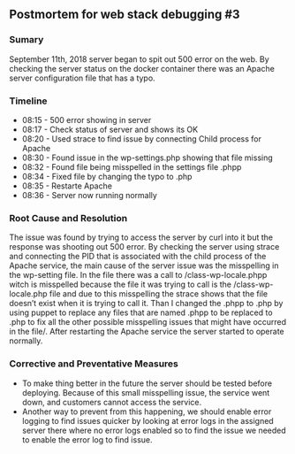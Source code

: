 ## Postmortem for web stack debugging #3
### Sumary
September 11th, 2018 server began to spit out 500 error on the web. By checking the server status on the docker container there was an Apache server configuration file that has a typo.

### Timeline
* 08:15 - 500 error showing in server
* 08:17 - Check status of server and shows its OK
* 08:20 - Used strace to find issue by connecting Child process for Apache
* 08:30 - Found issue in the wp-settings.php showing that file missing
* 08:32 - Found file being misspelled in the settings file .phpp
* 08:34 - Fixed file by changing the typo to .php
* 08:35 - Restarte Apache
* 08:36 - Server now running normally

### Root Cause and Resolution
The issue was found by trying to access the server by curl into it but the response was shooting out 500 error. By checking the server using strace and connecting the PID that is associated with the child process of the Apache service, the main cause of the server issue was the misspelling in the wp-setting file. In the file there was a call to /class-wp-locale.phpp witch is misspelled because the file it was trying to call is the /class-wp-locale.php file and due to this misspelling the strace shows that the file doesn’t exist when it is trying to call it. Than I changed the .phpp to .php by using puppet to replace any files that are named .phpp to be replaced to .php to fix all the other possible misspelling issues that might have occurred in the file/. After restarting the Apache service the server started to operate normally. 

### Corrective and Preventative Measures
* To make thing better in the future the server should be tested before deploying. Because of this small misspelling issue, the service went down, and customers cannot access the service.
* Another way to prevent from this happening, we should enable error logging to find issues quicker by looking at error logs in the assigned server there where no error logs enabled so to find the issue we needed to enable the error log to find issue. 
